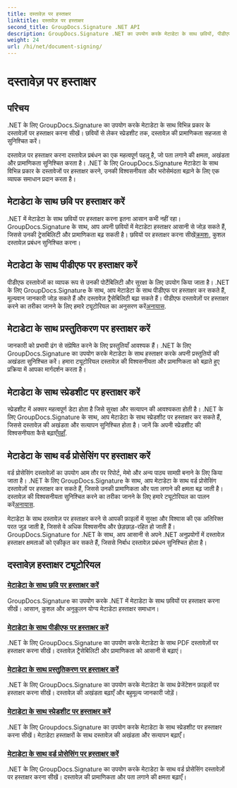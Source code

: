 ```yaml
---
title: दस्तावेज़ पर हस्ताक्षर
linktitle: दस्तावेज़ पर हस्ताक्षर
second_title: GroupDocs.Signature .NET API
description: GroupDocs.Signature .NET का उपयोग करके मेटाडेटा के साथ छवियों, पीडीएफ, प्रस्तुतियों, स्प्रेडशीट और वर्ड दस्तावेज़ों पर हस्ताक्षर करें। दस्तावेज़ की प्रामाणिकता और अखंडता बढ़ाएँ।
weight: 24
url: /hi/net/document-signing/
---
```


# दस्तावेज़ पर हस्ताक्षर

## परिचय

.NET के लिए GroupDocs.Signature का उपयोग करके मेटाडेटा के साथ विभिन्न प्रकार के दस्तावेज़ों पर हस्ताक्षर करना सीखें। छवियों से लेकर स्प्रेडशीट तक, दस्तावेज़ की प्रामाणिकता सहजता से सुनिश्चित करें।

दस्तावेज़ पर हस्ताक्षर करना दस्तावेज़ प्रबंधन का एक महत्वपूर्ण पहलू है, जो पता लगाने की क्षमता, अखंडता और प्रामाणिकता सुनिश्चित करता है। .NET के लिए GroupDocs.Signature मेटाडेटा के साथ विभिन्न प्रकार के दस्तावेजों पर हस्ताक्षर करने, उनकी विश्वसनीयता और भरोसेमंदता बढ़ाने के लिए एक व्यापक समाधान प्रदान करता है।

## मेटाडेटा के साथ छवि पर हस्ताक्षर करें
.NET में मेटाडेटा के साथ छवियों पर हस्ताक्षर करना इतना आसान कभी नहीं रहा। GroupDocs.Signature के साथ, आप अपनी छवियों में मेटाडेटा हस्ताक्षर आसानी से जोड़ सकते हैं, जिससे उनकी ट्रेसबिलिटी और प्रामाणिकता बढ़ सकती है। छवियों पर हस्ताक्षर करना सीखें[क्रमशः](./sign-image-with-metadata/), कुशल दस्तावेज़ प्रबंधन सुनिश्चित करना।

## मेटाडेटा के साथ पीडीएफ पर हस्ताक्षर करें
 पीडीएफ दस्तावेजों का व्यापक रूप से उनकी पोर्टेबिलिटी और सुरक्षा के लिए उपयोग किया जाता है। .NET के लिए GroupDocs.Signature के साथ, आप मेटाडेटा के साथ पीडीएफ पर हस्ताक्षर कर सकते हैं, मूल्यवान जानकारी जोड़ सकते हैं और दस्तावेज़ ट्रैसेबिलिटी बढ़ा सकते हैं। पीडीएफ दस्तावेज़ों पर हस्ताक्षर करने का तरीका जानने के लिए हमारे ट्यूटोरियल का अनुसरण करें[अनायास](./sign-pdf-with-metadata/).

## मेटाडेटा के साथ प्रस्तुतिकरण पर हस्ताक्षर करें
जानकारी को प्रभावी ढंग से संप्रेषित करने के लिए प्रस्तुतियाँ आवश्यक हैं। .NET के लिए GroupDocs.Signature का उपयोग करके मेटाडेटा के साथ हस्ताक्षर करके अपनी प्रस्तुतियों की अखंडता सुनिश्चित करें। हमारा ट्यूटोरियल दस्तावेज़ की विश्वसनीयता और प्रामाणिकता को बढ़ाते हुए प्रक्रिया में आपका मार्गदर्शन करता है।

## मेटाडेटा के साथ स्प्रेडशीट पर हस्ताक्षर करें
स्प्रेडशीट में अक्सर महत्वपूर्ण डेटा होता है जिसे सुरक्षा और सत्यापन की आवश्यकता होती है। .NET के लिए GroupDocs.Signature के साथ, आप मेटाडेटा के साथ स्प्रेडशीट पर हस्ताक्षर कर सकते हैं, जिससे दस्तावेज़ की अखंडता और सत्यापन सुनिश्चित होता है। जानें कि अपनी स्प्रेडशीट की विश्वसनीयता कैसे बढ़ाएँ[यहाँ](./sign-spreadsheet-with-metadata/).

## मेटाडेटा के साथ वर्ड प्रोसेसिंग पर हस्ताक्षर करें
 वर्ड प्रोसेसिंग दस्तावेज़ों का उपयोग आम तौर पर रिपोर्ट, मेमो और अन्य पाठ्य सामग्री बनाने के लिए किया जाता है। .NET के लिए GroupDocs.Signature के साथ, आप मेटाडेटा के साथ वर्ड प्रोसेसिंग दस्तावेज़ों पर हस्ताक्षर कर सकते हैं, जिससे उनकी प्रामाणिकता और पता लगाने की क्षमता बढ़ जाती है। दस्तावेज़ की विश्वसनीयता सुनिश्चित करने का तरीका जानने के लिए हमारे ट्यूटोरियल का पालन करें[अनायास](./sign-word-processing-with-metadata/).

मेटाडेटा के साथ दस्तावेज़ पर हस्ताक्षर करने से आपकी फ़ाइलों में सुरक्षा और विश्वास की एक अतिरिक्त परत जुड़ जाती है, जिससे वे अधिक विश्वसनीय और छेड़छाड़-रहित हो जाती हैं। GroupDocs.Signature for .NET के साथ, आप आसानी से अपने .NET अनुप्रयोगों में दस्तावेज़ हस्ताक्षर क्षमताओं को एकीकृत कर सकते हैं, जिससे निर्बाध दस्तावेज़ प्रबंधन सुनिश्चित होता है।

## दस्तावेज़ हस्ताक्षर ट्यूटोरियल
### [मेटाडेटा के साथ छवि पर हस्ताक्षर करें](./sign-image-with-metadata/)
GroupDocs.Signature का उपयोग करके .NET में मेटाडेटा के साथ छवियों पर हस्ताक्षर करना सीखें। आसान, कुशल और अनुकूलन योग्य मेटाडेटा हस्ताक्षर समाधान।
### [मेटाडेटा के साथ पीडीएफ पर हस्ताक्षर करें](./sign-pdf-with-metadata/)
.NET के लिए GroupDocs.Signature का उपयोग करके मेटाडेटा के साथ PDF दस्तावेज़ों पर हस्ताक्षर करना सीखें। दस्तावेज़ ट्रैसेबिलिटी और प्रामाणिकता को आसानी से बढ़ाएं।
### [मेटाडेटा के साथ प्रस्तुतिकरण पर हस्ताक्षर करें](./sign-presentation-with-metadata/)
.NET के लिए GroupDocs.Signature का उपयोग करके मेटाडेटा के साथ प्रेजेंटेशन फ़ाइलों पर हस्ताक्षर करना सीखें। दस्तावेज़ की अखंडता बढ़ाएँ और बहुमूल्य जानकारी जोड़ें।
### [मेटाडेटा के साथ स्प्रेडशीट पर हस्ताक्षर करें](./sign-spreadsheet-with-metadata/)
.NET के लिए Groupdocs.Signature का उपयोग करके मेटाडेटा के साथ स्प्रेडशीट पर हस्ताक्षर करना सीखें। मेटाडेटा हस्ताक्षरों के साथ दस्तावेज़ की अखंडता और सत्यापन बढ़ाएँ।
### [मेटाडेटा के साथ वर्ड प्रोसेसिंग पर हस्ताक्षर करें](./sign-word-processing-with-metadata/)
.NET के लिए GroupDocs.Signature का उपयोग करके मेटाडेटा के साथ वर्ड प्रोसेसिंग दस्तावेज़ों पर हस्ताक्षर करना सीखें। दस्तावेज़ की प्रामाणिकता और पता लगाने की क्षमता बढ़ाएँ।